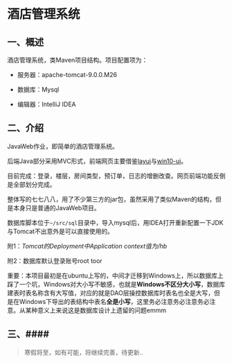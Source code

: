 # 酒店管理系统

## 一、概述

酒店管理系统，类Maven项目结构。项目配置项为：

* 服务器：apache-tomcat-9.0.0.M26

* 数据库：Mysql

* 编辑器：IntelliJ IDEA

## 二、介绍

JavaWeb作业，即简单的酒店管理系统。

后端Java部分采用MVC形式，前端网页主要借鉴[layui](http://www.layui.com)与[win10-ui](http://win10ui.yuri2.cn)。

目前完成：登录，楼层，房间类型，预订单，日志的增删改查。网页前端功能反倒是全部划分完成。

整体写的七七八八，用了不少第三方的jar包，虽然采用了类似Maven的结构，但是本身只是普通的JavaWeb项目。

数据库脚本位于`~/src/sql`目录中，导入mysql后，用IDEA打开重新配置一下JDK与Tomcat不出意外是可以直接使用的。

附1：*Tomcat的Deployment中Application context值为/hb*

附2：数据库默认登录账号root toor

重要：本项目最初是在ubuntu上写的，中间才迁移到Windows上，所以数据库上踩了一个坑，Windows对大小写不敏感，也就是**Windows不区分大小写**，数据库建表时表名称含有大写值，对应的就是DAO层操控数据库时表名也全是大写，但是在Windows下导出的表结构中表名**全是小写**，这里务必注意务必注意务必注意。从某种意义上来说这是数据库设计上遗留的问题emmm

## 三、####

> 寒假将至，如有可能，将继续完善，待更新..